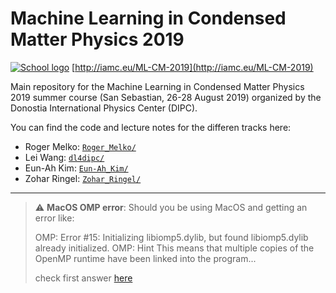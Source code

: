 # Machine Learning in Condensed Matter Physics 2019

[![School logo](ML-CM-2019-logo.png)](http://iamc.eu/ML-CM-2019) [http://iamc.eu/ML-CM-2019](http://iamc.eu/ML-CM-2019)

Main repository for the Machine Learning in Condensed Matter Physics 2019 summer course (San Sebastian, 26-28 August 2019) organized by the Donostia International Physics Center (DIPC).

You can find the code and lecture notes for the differen tracks here:

* Roger Melko: [`Roger_Melko/`](Roger_Melko)
* Lei Wang: [`dl4dipc/`](dl4dipc)
* Eun-Ah Kim: [`Eun-Ah_Kim/`](Eun-Ah_Kim)
* Zohar Ringel: [`Zohar_Ringel/`](https://github.com/iamc/ML-CM-2019/tree/master/Zohar_Ringel)

---

> ⚠️ **MacOS OMP error**: Should you be using MacOS and getting an error like:
>
>  OMP: Error #15: Initializing libiomp5.dylib, but found libiomp5.dylib already initialized.
>  OMP: Hint This means that multiple copies of the OpenMP runtime have been linked into the program...
>
> check first answer [here](https://stackoverflow.com/questions/53014306/error-15-initializing-libiomp5-dylib-but-found-libiomp5-dylib-already-initial)
